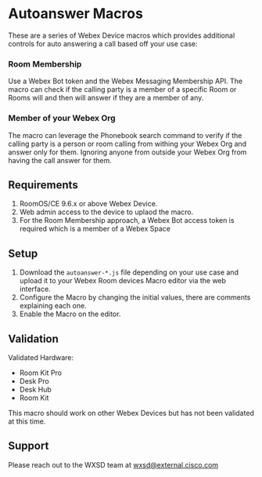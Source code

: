 # Autoanswer Macros
These are a series of Webex Device macros which provides additional controls for auto answering a call based off your use case:

### Room Membership

Use a Webex Bot token and the Webex Messaging Membership API. The macro can check if the calling party is a member of a specific Room or Rooms will and then will answer if they are a member of any.

### Member of your Webex Org

The macro can leverage the Phonebook search command to verify if the calling party is a person or room calling from withing your Webex Org and answer only for them. Ignoring anyone from outside your Webex Org from having the call answer for them.

## Requirements

1. RoomOS/CE 9.6.x or above Webex Device.
2. Web admin access to the device to uplaod the macro.
3. For the Room Membership approach, a Webex Bot access token is required which is a member of a Webex Space

## Setup

1. Download the ``autoanswer-*.js`` file depending on your use case and upload it to your Webex Room devices Macro editor via the web interface.
2. Configure the Macro by changing the initial values, there are comments explaining each one.
3. Enable the Macro on the editor.

## Validation

Validated Hardware:

* Room Kit Pro
* Desk Pro
* Desk Hub
* Room Kit

This macro should work on other Webex Devices but has not been validated at this time.

## Support

Please reach out to the WXSD team at [wxsd@external.cisco.com](mailto:wxsd@external.cisco.com?subject=autoanswer-macros)
